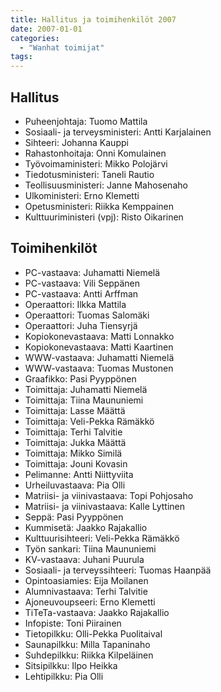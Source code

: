 ```yaml
---
title: Hallitus ja toimihenkilöt 2007
date: 2007-01-01
categories:
  - "Wanhat toimijat"
tags:
---
```



## Hallitus
- Puheenjohtaja: Tuomo Mattila
- Sosiaali- ja terveysministeri: Antti Karjalainen
- Sihteeri: Johanna Kauppi
- Rahastonhoitaja: Onni Komulainen
- Työvoimaministeri:	Mikko Polojärvi
- Tiedotusministeri: Taneli Rautio
- Teollisuusministeri: Janne Mahosenaho
- Ulkoministeri:	Erno Klemetti
- Opetusministeri:	Riikka Kemppainen
- Kulttuuriministeri (vpj): Risto Oikarinen


## Toimihenkilöt
- PC-vastaava: Juhamatti Niemelä
- PC-vastaava: Vili Seppänen
- PC-vastaava: Antti Arffman
- Operaattori: Ilkka Mattila
- Operaattori: Tuomas Salomäki
- Operaattori: Juha Tiensyrjä
- Kopiokonevastaava: Matti Lonnakko
- Kopiokonevastaava: Matti Kaartinen
- WWW-vastaava: Juhamatti Niemelä
- WWW-vastaava: Tuomas Mustonen
- Graafikko: Pasi Pyyppönen
- Toimittaja: Juhamatti Niemelä
- Toimittaja: Tiina Maununiemi
- Toimittaja: Lasse Määttä
- Toimittaja: Veli-Pekka Rämäkkö
- Toimittaja: Terhi Talvitie
- Toimittaja: Jukka Määttä
- Toimittaja: Mikko Similä
- Toimittaja: Jouni Kovasin
- Pelimanne: Antti Niittyviita
- Urheiluvastaava: Pia Olli
- Matriisi- ja viinivastaava: Topi Pohjosaho
- Matriisi- ja viinivastaava: Kalle Lyttinen
- Seppä: Pasi Pyyppönen
- Kummisetä: Jaakko Rajakallio
- Kulttuurisihteeri: Veli-Pekka Rämäkkö
- Työn sankari: Tiina Maununiemi
- KV-vastaava: Juhani Puurula
- Sosiaali- ja terveyssihteeri: Tuomas Haanpää
- Opintoasiamies: Eija Moilanen
- Alumnivastaava: Terhi Talvitie
- Ajoneuvoupseeri: Erno Klemetti
- TiTeTa-vastaava: Jaakko Rajakallio
- Infopiste: Toni Piirainen
- Tietopilkku: Olli-Pekka Puolitaival
- Saunapilkku: Milla Tapaninaho
- Suhdepilkku: Riikka Kilpeläinen
- Sitsipilkku: Ilpo Heikka
- Lehtipilkku: Pia Olli